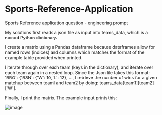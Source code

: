 # Sports-Reference-Application
Sports Reference application question - engineering prompt

My solutions first reads a json file as input into teams_data, which is a nested Python dictionary.

I create a matrix using a Pandas dataframe because dataframes allow for named rows (indices) and columns which matches the format of the example table provided when printed.

I iterate through over each team (keys in the dictionary), and iterate over each team again in a nested loop. Since the Json file takes this format: 'BRO': {'BSN': {'W': 10, 'L': 12}, ..., I retrieve the number of wins for a given matchup between team1 and team2 by doing: teams_data[team1][team2]['W'].

Finally, I print the matrix. The example input prints this:

![image](https://github.com/adpetes/Sports-Reference-Application/assets/39361831/c80fa63b-c8b3-466d-bd9b-e33c7ffc3c60)
